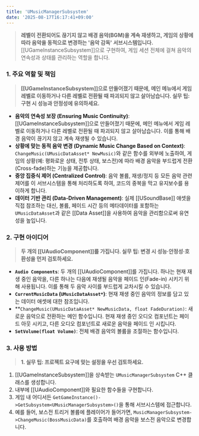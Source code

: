 ```yaml
---
title: 'UMusicManagerSubsystem'
date: '2025-08-17T16:17:41+09:00'
---
```

> **레벨이 전환되어도 끊기지 않고 배경 음악(BGM)을 계속 재생하고, 게임의 상황에 따라 음악을 동적으로 변경하는 '음악 감독' 서브시스템입니다.** [[UGameInstanceSubsystem]]으로 구현하여, 게임 세션 전체에 걸쳐 음악의 연속성과 상태를 관리하는 역할을 합니다.

### **1. 주요 역할 및 책임**
> **[[UGameInstanceSubsystem]]으로 만들어졌기 때문에, 메인 메뉴에서 게임 레벨로 이동하거나 다른 레벨로 전환될 때 파괴되지 않고 살아남습니다. 실무 팁: 구현 시 성능과 안정성에 유의하세요.**
* **음악의 연속성 보장 (Ensuring Music Continuity)**:
	[[UGameInstanceSubsystem]]으로 만들어졌기 때문에, 메인 메뉴에서 게임 레벨로 이동하거나 다른 레벨로 전환될 때 파괴되지 않고 살아남습니다. 이를 통해 배경 음악이 끊기지 않고 계속 재생될 수 있습니다.
* **상황에 맞는 동적 음악 변경 (Dynamic Music Change Based on Context)**:
	`ChangeMusic(UMusicDataAsset* NewMusic)`와 같은 함수를 외부에 노출하여, 게임의 상황(예: 평화로운 상태, 전투 상태, 보스전)에 따라 배경 음악을 부드럽게 전환(Cross-fade)하는 기능을 제공합니다.
* **중앙 집중식 제어 (Centralized Control)**:
	음악 볼륨, 재생/정지 등 모든 음악 관련 제어를 이 서브시스템을 통해 처리하도록 하여, 코드의 중복을 막고 유지보수를 용이하게 합니다.
* **데이터 기반 관리 (Data-Driven Management)**:
	실제 [[USoundBase]] 애셋을 직접 참조하는 대신, 볼륨, 페이드 시간 등의 메타데이터를 포함하는 `UMusicDataAsset`과 같은 [[Data Asset]]을 사용하여 음악을 관리함으로써 유연성을 높입니다.

### **2. 구현 아이디어**
> **두 개의 [[UAudioComponent]]를 가집니다. 실무 팁: 변경 시 성능·안정성·호환성을 먼저 검토하세요.**
* **`Audio Components`**:
	두 개의 [[UAudioComponent]]를 가집니다. 하나는 현재 재생 중인 음악을, 다른 하나는 다음에 재생될 음악을 페이드 인(Fade-in) 시키기 위해 사용됩니다. 이를 통해 두 음악 사이를 부드럽게 교차시킬 수 있습니다.
* **`CurrentMusicData` (`UMusicDataAsset*`)**:
	현재 재생 중인 음악의 정보를 담고 있는 데이터 애셋에 대한 참조입니다.
* **`ChangeMusic(UMusicDataAsset* NewMusicData, float FadeDuration)`:
	새로운 음악으로 전환하는 메인 함수입니다. 현재 재생 중인 오디오 컴포넌트는 페이드 아웃 시키고, 다른 오디오 컴포넌트로 새로운 음악을 페이드 인 시킵니다.
* **`SetVolume(float Volume)`**:
	전체 배경 음악의 볼륨을 조절하는 함수입니다.

### **3. 사용 방법**
> **1. 실무 팁: 프로젝트 요구에 맞는 설정을 우선 검토하세요.**
1.  [[UGameInstanceSubsystem]]을 상속받는 `UMusicManagerSubsystem` C++ 클래스를 생성합니다.
2.  내부에 [[UAudioComponent]]와 필요한 함수들을 구현합니다.
3.  게임 내 어디서든 `GetGameInstance()->GetSubsystem<UMusicManagerSubsystem>()`을 통해 서브시스템에 접근합니다.
4.  예를 들어, 보스전 트리거 볼륨에 플레이어가 들어가면, `MusicManagerSubsystem->ChangeMusic(BossMusicData)`를 호출하여 배경 음악을 보스전 음악으로 변경합니다.
